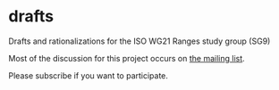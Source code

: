 drafts
======

Drafts and rationalizations for the ISO WG21 Ranges study group (SG9)

Most of the discussion for this project occurs on [the mailing list](http://www.open-std.org/mailman/listinfo/ranges). 

Please subscribe if you want to participate.

